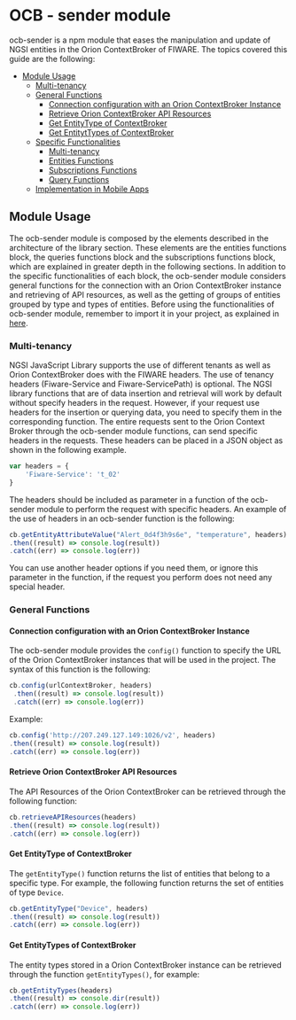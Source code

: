 # OCB - sender module
ocb-sender is a npm module that eases the manipulation and update of NGSI entities in the Orion ContextBroker of FIWARE. The topics covered this guide are the following:

* [Module Usage](#module-usage)
	* [Multi-tenancy](#multi-tenancy)
	* [General Functions](#general-functions)
		* [Connection configuration with an Orion ContextBroker Instance](#connection-configuration-with-an-orion-contextbroker-instance)
		* [Retrieve Orion ContextBroker API Resources](#retrieve-orion-contextbroker-api-resources)
		* [Get EntityType of ContextBroker](#get-entitytype-of-contextbroker)
		* [Get EntitytTypes of ContextBroker](#get-entitytypes-of-contextbroker)
	* [Specific Functionalities](#specific-functionalities)
		* [Multi-tenancy](#multi-tenancy)
		* [Entities Functions](docs/EntitiesFunctions.md)
    	* [Subscriptions Functions](docs/SubscriptionsFunctions.md)
    	* [Query Functions](docs/QueryFunctions.md)
	* [Implementation in Mobile Apps](docs/ImplementationInMobileApps.md)

## Module Usage
The ocb-sender module is composed by the elements described in the architecture of the library section. These elements are the entities functions block, the queries functions block and the subscriptions functions block, which are explained in greater depth in the following sections. In addition to the specific functionalities of each block, the ocb-sender module considers general functions for the connection with an Orion ContextBroker instance and retrieving of API resources, as well as the getting of groups of entities grouped by type and types of entities. Before using the functionalities of ocb-sender module, remember to import it in your project, as explained in [here](./../usersManual.md).

### Multi-tenancy
NGSI JavaScript Library supports the use of different tenants as well as Orion ContextBroker does with the FIWARE headers. The use of tenancy headers (Fiware-Service and Fiware-ServicePath) is optional. The NGSI library functions that are of data insertion and retrieval will work by default without specify headers in the request. However, if your request use headers for the insertion or querying data, you need to specify them in the corresponding function.
The entire requests sent to the Orion Context Broker through the ocb-sender module functions, can send specific headers in the requests. These headers can be placed in a JSON object as shown in the following example.
```js
var headers = {
    'Fiware-Service': 't_02'
}
```
The headers should be included as parameter in a function of the ocb-sender module to perform the request with specific headers. An example of the use of headers in an ocb-sender function is the following:
```js
cb.getEntityAttributeValue("Alert_0d4f3h9s6e", "temperature", headers)
.then((result) => console.log(result))
.catch((err) => console.log(err))
```
You can use another header options if you need them, or ignore this parameter in the function, if the request you perform does not need any special header.

### General Functions

#### Connection configuration with an Orion ContextBroker Instance
The ocb-sender module provides the `config()` function to specify the URL of the Orion ContextBroker instances that will be used in the project. The syntax of this function is the following:
```js
cb.config(urlContextBroker, headers)
 .then((result) => console.log(result))
 .catch((err) => console.log(err))
```
Example:
```js
cb.config('http://207.249.127.149:1026/v2', headers)
.then((result) => console.log(result))
.catch((err) => console.log(err))
```
#### Retrieve Orion ContextBroker API Resources
The API Resources of the Orion ContextBroker can be retrieved through the following function:
```js
cb.retrieveAPIResources(headers)
.then((result) => console.log(result))
.catch((err) => console.log(err))
```
#### Get EntityType of ContextBroker
The `getEntityType()` function returns the list of entities that belong to a specific type. For example, the following function returns the set of entities of type `Device`.
```js
cb.getEntityType("Device", headers)
.then((result) => console.log(result))
.catch((err) => console.log(err))
```
#### Get EntityTypes of ContextBroker
The entity types stored in a Orion ContextBroker instance can be retrieved through the function `getEntityTypes()`, for example:
```js
cb.getEntityTypes(headers)
.then((result) => console.dir(result))
.catch((err) => console.log(err))
```